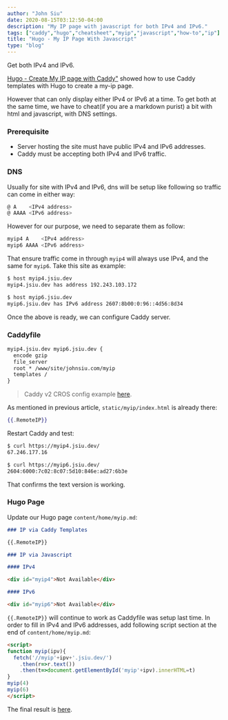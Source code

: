 ```yaml
---
author: "John Siu"
date: 2020-08-15T03:12:50-04:00
description: "My IP page with javascript for both IPv4 and IPv6."
tags: ["caddy","hugo","cheatsheet","myip","javascript","how-to","ip"]
title: "Hugo - My IP Page With Javascript"
type: "blog"
---
```

Get both IPv4 and IPv6.
<!--more-->

[Hugo - Create My IP page with Caddy"](/blog/hugo-caddy-myip/) showed how to use Caddy templates with Hugo to create a my-ip page.

However that can only display either IPv4 or IPv6 at a time. To get both at the same time, we have to cheat(if you are a markdown purist) a bit with html and javascript, with DNS settings.

### Prerequisite

- Server hosting the site must have public IPv4 and IPv6 addresses.
- Caddy must be accepting both IPv4 and IPv6 traffic.

### DNS

Usually for site with IPv4 and IPv6, dns will be setup like following so traffic can come in either way:

```sh
@ A    <IPv4 address>
@ AAAA <IPv6 address>
```

However for our purpose, we need to separate them as follow:

```sh
myip4 A    <IPv4 address>
myip6 AAAA <IPv6 address>
```

That ensure traffic come in through `myip4` will always use IPv4, and the same for `myip6`. Take this site as example:

```sh
$ host myip4.jsiu.dev
myip4.jsiu.dev has address 192.243.103.172

$ host myip6.jsiu.dev
myip6.jsiu.dev has IPv6 address 2607:8b00:0:96::4d56:8d34
```

Once the above is ready, we can configure Caddy server.

### Caddyfile

```apache
myip4.jsiu.dev myip6.jsiu.dev {
  encode gzip
  file_server
  root * /www/site/johnsiu.com/myip
  templates /
}
```

> Caddy v2 CROS config example [here](/blog/caddyfile/#cros).

As mentioned in previous article, `static/myip/index.html` is already there:

```handlebars
{{.RemoteIP}}
```

Restart Caddy and test:

```sh
$ curl https://myip4.jsiu.dev/
67.246.177.16

$ curl https://myip6.jsiu.dev/
2604:6000:7c02:8c07:5d10:846e:ad27:6b3e
```

That confirms the text version is working.

### Hugo Page

Update our Hugo page `content/home/myip.md`:

```md
### IP via Caddy Templates

{{.RemoteIP}}

### IP via Javascript

#### IPv4

<div id="myip4">Not Available</div>

#### IPv6

<div id="myip6">Not Available</div>
```

`{{.RemoteIP}}` will continue to work as Caddyfile was setup last time. In order to fill in IPv4 and IPv6 addresses, add following script section at the end of `content/home/myip.md`:

```html
<script>
function myip(ipv){
  fetch('//myip'+ipv+'.jsiu.dev/')
    .then(r=>r.text())
    .then(t=>document.getElementById('myip'+ipv).innerHTML=t)
}
myip(4)
myip(6)
</script>
```

The final result is [here](/home/myip/).